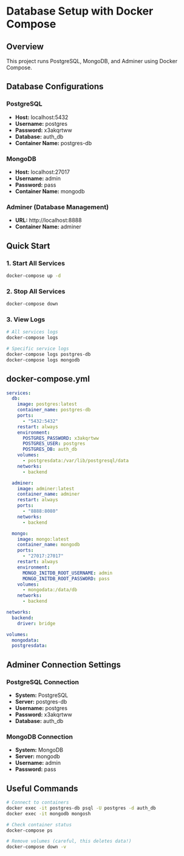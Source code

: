 # Database Setup with Docker Compose

## Overview
This project runs PostgreSQL, MongoDB, and Adminer using Docker Compose.

## Database Configurations

### PostgreSQL
- **Host:** localhost:5432
- **Username:** postgres
- **Password:** x3akqrtww
- **Database:** auth_db
- **Container Name:** postgres-db

### MongoDB
- **Host:** localhost:27017
- **Username:** admin
- **Password:** pass
- **Container Name:** mongodb

### Adminer (Database Management)
- **URL:** http://localhost:8888
- **Container Name:** adminer

## Quick Start

### 1. Start All Services
```bash
docker-compose up -d
```

### 2. Stop All Services
```bash
docker-compose down
```

### 3. View Logs
```bash
# All services logs
docker-compose logs

# Specific service logs
docker-compose logs postgres-db
docker-compose logs mongodb
```

## docker-compose.yml

```yaml
services:
  db:
    image: postgres:latest
    container_name: postgres-db
    ports:
      - "5432:5432"
    restart: always
    environment:
      POSTGRES_PASSWORD: x3akqrtww
      POSTGRES_USER: postgres
      POSTGRES_DB: auth_db
    volumes:
      - postgresdata:/var/lib/postgresql/data
    networks:
      - backend

  adminer:
    image: adminer:latest
    container_name: adminer
    restart: always
    ports:
      - "8888:8080"
    networks:
      - backend

  mongo:
    image: mongo:latest
    container_name: mongodb
    ports:
      - "27017:27017"
    restart: always
    environment:
      MONGO_INITDB_ROOT_USERNAME: admin
      MONGO_INITDB_ROOT_PASSWORD: pass
    volumes:
      - mongodata:/data/db
    networks:
      - backend

networks:
  backend:
    driver: bridge

volumes:
  mongodata:
  postgresdata:
```

## Adminer Connection Settings

### PostgreSQL Connection
- **System:** PostgreSQL
- **Server:** postgres-db
- **Username:** postgres
- **Password:** x3akqrtww
- **Database:** auth_db

### MongoDB Connection
- **System:** MongoDB
- **Server:** mongodb
- **Username:** admin
- **Password:** pass

## Useful Commands

```bash
# Connect to containers
docker exec -it postgres-db psql -U postgres -d auth_db
docker exec -it mongodb mongosh

# Check container status
docker-compose ps

# Remove volumes (careful, this deletes data!)
docker-compose down -v
```
